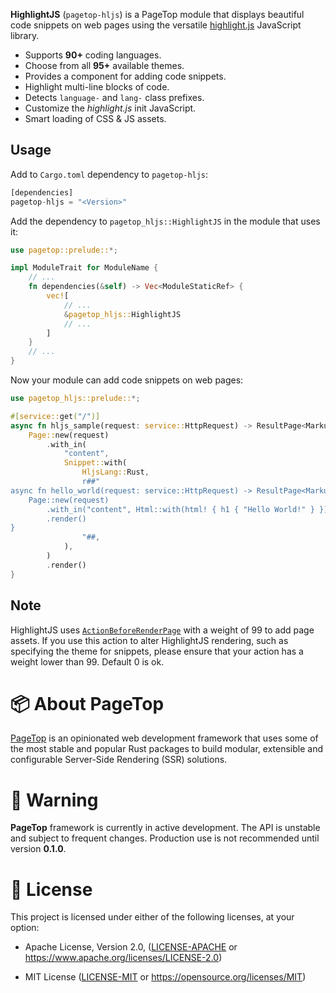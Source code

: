 **HighlightJS** (`pagetop-hljs`) is a PageTop module that displays beautiful code snippets on web
pages using the versatile [highlight.js](https://highlightjs.org/) JavaScript library.

  * Supports **90+** coding languages.
  * Choose from all **95+** available themes.
  * Provides a component for adding code snippets.
  * Highlight multi-line blocks of code.
  * Detects `language-` and `lang-` class prefixes.
  * Customize the *highlight.js* init JavaScript.
  * Smart loading of CSS & JS assets.

## Usage

Add to `Cargo.toml` dependency to `pagetop-hljs`:

```rust
[dependencies]
pagetop-hljs = "<Version>"
```

Add the dependency to `pagetop_hljs::HighlightJS` in the module that uses it:

```rust
use pagetop::prelude::*;

impl ModuleTrait for ModuleName {
    // ...
    fn dependencies(&self) -> Vec<ModuleStaticRef> {
        vec![
            // ...
            &pagetop_hljs::HighlightJS
            // ...
        ]
    }
    // ...
}
```

Now your module can add code snippets on web pages:

```rust
use pagetop_hljs::prelude::*;

#[service::get("/")]
async fn hljs_sample(request: service::HttpRequest) -> ResultPage<Markup, FatalError> {
    Page::new(request)
        .with_in(
            "content",
            Snippet::with(
                HljsLang::Rust,
                r##"
async fn hello_world(request: service::HttpRequest) -> ResultPage<Markup, FatalError> {
    Page::new(request)
        .with_in("content", Html::with(html! { h1 { "Hello World!" } }))
        .render()
}
                "##,
            ),
        )
        .render()
}
```

## Note

HighlightJS uses [`ActionBeforeRenderPage`](pagetop::response::page::ActionBeforeRenderPage) with a
weight of 99 to add page assets. If you use this action to alter HighlightJS rendering, such as
specifying the theme for snippets, please ensure that your action has a weight lower than 99.
Default 0 is ok.


# 📦 About PageTop

[PageTop](https://github.com/manuelcillero/pagetop/tree/main/pagetop) is an opinionated web
development framework that uses some of the most stable and popular Rust packages to build modular,
extensible and configurable Server-Side Rendering (SSR) solutions.


# 🚧 Warning

**PageTop** framework is currently in active development. The API is unstable and subject to
frequent changes. Production use is not recommended until version **0.1.0**.


# 📜 License

This project is licensed under either of the following licenses, at your option:

  * Apache License, Version 2.0,
    ([LICENSE-APACHE](LICENSE-APACHE) or https://www.apache.org/licenses/LICENSE-2.0)

  * MIT License
    ([LICENSE-MIT](LICENSE-MIT) or https://opensource.org/licenses/MIT)
